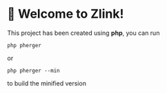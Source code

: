 # 🚀 Welcome to Zlink!

This project has been created using **php**, you can run

```terminal
php pherger
```

or

```terminal
php pherger --min
```

to build the minified version

